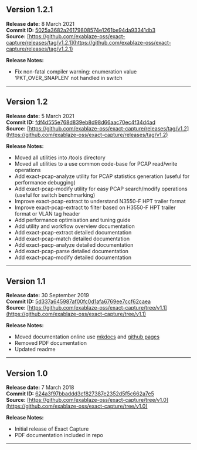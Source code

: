 ## Version 1.2.1
**Release date:** 8 March 2021 </br>
**Commit ID:** [5025a3682a26179808574e1261be94da93341db3](https://github.com/exablaze-oss/exact-capture/commit/5025a3682a26179808574e1261be94da93341db3) </br>
**Source:** [https://github.com/exablaze-oss/exact-capture/releases/tag/v1.2.1](https://github.com/exablaze-oss/exact-capture/releases/tag/v1.2.1)

**Release Notes:**

* Fix non-fatal compiler warning: enumeration value ‘PKT_OVER_SNAPLEN’ not handled in switch

 ---------------------------------------                                         

## Version 1.2
**Release date:** 5 March 2021 </br>
**Commit ID:** [fdf4d555e768d839eb8d98d66aac70ec4f34d4ad](https://github.com/exablaze-oss/exact-capture/commit/fdf4d555e768d839eb8d98d66aac70ec4f34d4ad) </br>
**Source:** [https://github.com/exablaze-oss/exact-capture/releases/tag/v1.2](https://github.com/exablaze-oss/exact-capture/releases/tag/v1.2)

**Release Notes:**

* Moved all utilities into /tools directory
* Moved all utilities to a use common code-base for PCAP read/write operations
* Add exact-pcap-analyze utility for PCAP statistics generation (useful for performance debugging)
* Add exact-pcap-modify utility for easy PCAP search/modify operations (useful for switch benchmarking)
* Improve exact-pcap-extract to understand N3550-F HPT trailer format
* Improve exact-pcap-extract to filter based on H3550-F HPT trailer format or VLAN tag header
* Add performance optimisation and tuning guide
* Add utility and workflow overview documentation
* Add exact-pcap-extract detailed documentation
* Add exact-pcap-match detailed documentation
* Add exact-pacp-analyze detailed documentation
* Add exact-pcap-parse detailed documentation
* Add exact-pcap-modify detailed documentation

---------------------------------------

## Version 1.1
**Release date:** 30 September 2019 </br>
**Commit ID:** [5d337a645987af00fc0d1afa6769ee7ccf62caea](https://github.com/exablaze-oss/exact-capture/commit/5d337a645987af00fc0d1afa6769ee7ccf62caea) </br>
**Source:** [https://github.com/exablaze-oss/exact-capture/tree/v1.1](https://github.com/exablaze-oss/exact-capture/tree/v1.1)

**Release Notes:**

* Moved documentation online use [mkdocs](https://www.mkdocs.org/) and [github pages](https://pages.github.com/)
* Removed PDF documentation
* Updated readme

---------------------------------------

## Version 1.0
**Release date:** 7 March 2018 </br>
**Commit ID:**  [624a3f97bbaddd3cf827387e2352d5f5c662a7e5](https://github.com/exablaze-oss/exact-capture/commit/624a3f97bbaddd3cf827387e2352d5f5c662a7e5) </br>
**Source:** [https://github.com/exablaze-oss/exact-capture/tree/v1.0](https://github.com/exablaze-oss/exact-capture/tree/v1.0)

**Release Notes:**

* Initial release of Exact Capture
* PDF documentation included in repo

---------------------------------------
